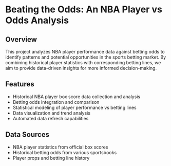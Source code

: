 # Beating the Odds: An NBA Player vs Odds Analysis

## Overview
This project analyzes NBA player performance data against betting odds to identify patterns and potential opportunities in the sports betting market. By combining historical player statistics with corresponding betting lines, we aim to provide data-driven insights for more informed decision-making.

## Features
- Historical NBA player box score data collection and analysis
- Betting odds integration and comparison
- Statistical modeling of player performance vs betting lines
- Data visualization and trend analysis
- Automated data refresh capabilities

## Data Sources
- NBA player statistics from official box scores
- Historical betting odds from various sportsbooks
- Player props and betting line history